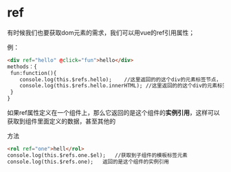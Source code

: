 # ref

有时候我们也要获取dom元素的需求，我们可以用vue的ref引用属性；

例：

```html
<div ref="hello" @click="fun">hello</div>
methods：{
 fun:function(){
	console.log(this.$refs.hello);    //这里返回的的这个div的元素标签节点，
	console.log(this.$refs.hello.innerHTML); //这里返回的的这个div的元素标签节点里面的内容，
 }
}
```

如果ref属性定义在一个组件上，那么它返回的是这个组件的**实例引用**，这样可以获取到组件里面定义的数据，甚至其他的

方法

```html
<rol ref="one">hell</rol>
console.log(this.$refs.one.$el);   //获取到子组件的模板标签元素
console.log(this.$refs.one);   返回的是这个组件的实例引用
```


